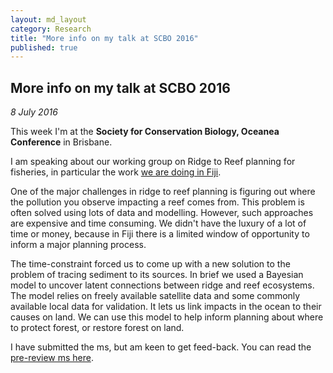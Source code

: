 ```yaml
---
layout: md_layout
category: Research
title: "More info on my talk at SCBO 2016"
published: true  
---
```


## More info on my talk at SCBO 2016

*8 July 2016*

This week I'm at the **Society for Conservation Biology, Oceanea Conference** in Brisbane.  

I am speaking about our working group on Ridge to Reef planning for fisheries, in particular the work [we are doing in Fiji](http://www.seascapemodels.org/research/2016/05/16/fiji-ecosystem-services.html).

One of the major challenges in ridge to reef planning is figuring out where the pollution you observe impacting a reef comes from. This problem is often solved using lots of data and modelling. However, such approaches are expensive and time consuming. We didn't have the luxury of a lot of time or money, because in Fiji there is a limited window of opportunity to inform a major planning process.

The time-constraint forced us to come up with a new solution to the problem of tracing sediment to its sources. In brief we used a Bayesian model to uncover latent connections between ridge and reef ecosystems. The model relies on freely available satellite data and some commonly available local data for validation. It lets us link impacts in the ocean to their causes on land. We can use this model to help inform planning about where to protect forest, or restore forest on land.

I have submitted the ms, but am keen to get feed-back. You can read the [pre-review ms here](/data/Brown_etal_pre-review_ms_for_Ridge_to_reef_Tracing.pdf).  
